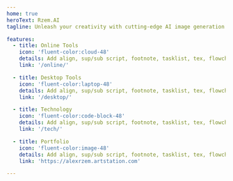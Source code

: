```yaml
---
home: true
heroText: Rzem.AI
tagline: Unleash your creativity with cutting-edge AI image generation tools. Transform your ideas into breathtaking visual masterpieces with the power of artificial intelligence.

features:
  - title: Online Tools
    icon: 'fluent-color:cloud-48'
    details: Add align, sup/sub script, footnote, tasklist, tex, flowchart, diagram, mark and presentation support in Markdown
    link: '/online/'

  - title: Desktop Tools
    icon: 'fluent-color:laptop-48'
    details: Add align, sup/sub script, footnote, tasklist, tex, flowchart, diagram, mark and presentation support in Markdown
    link: '/desktop/'

  - title: Technology
    icon: 'fluent-color:code-block-48'
    details: Add align, sup/sub script, footnote, tasklist, tex, flowchart, diagram, mark and presentation support in Markdown
    link: '/tech/'

  - title: Portfolio
    icon: 'fluent-color:image-48'
    details: Add align, sup/sub script, footnote, tasklist, tex, flowchart, diagram, mark and presentation support in Markdown
    link: 'https://alexrzem.artstation.com'

---
```


